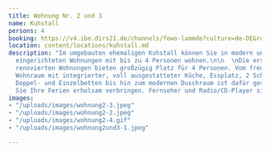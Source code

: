 ```yaml
---
title: Wohnung Nr. 2 und 3
name: Kuhstall
persons: 4
booking: https://v4.ibe.dirs21.de/channels/fewo-lammde?culture=de-DE&room_id=104925&los=3
location: content/locations/kuhstall.md
description: "Im umgebauten ehemaligen Kuhstall können Sie in modern und komfortabel
  eingerichteten Wohnungen mit bis zu 4 Personen wohnen.\n\n  \nDie erst kürzlich
  renovierten Wohnungen bieten großzügig Platz für 4 Personen. Vom freundlich eingerichteten
  Wohnraum mit integrierter, voll ausgestatteter Küche, Essplatz, 2 Schlafräumen mit
  Doppel- und Einzelbetten bis hin zum modernen Duschraum ist dafür gesorgt, dass
  Sie Ihre Ferien erholsam verbringen. Fernseher und Radio/CD-Player sind selbverständlich."
images:
- "/uploads/images/wohnung2-3.jpeg"
- "/uploads/images/wohnung2-2.jpeg"
- "/uploads/images/wohnung2-4.gif"
- "/uploads/images/wohnung2und3-1.jpeg"

---
```

